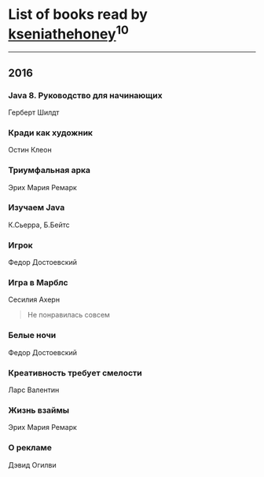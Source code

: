 # List of books read by [kseniathehoney](http://vk.com/id440304750)<sup>10</sup>
---

## 2016

### Java 8. Руководство для начинающих
Герберт Шилдт


### Кради как художник
Остин Клеон


### Триумфальная арка
Эрих Мария Ремарк


### Изучаем Java
К.Сьерра, Б.Бейтс


### Игрок
Федор Достоевский


### Игра в Марблс
Сесилия Ахерн
> Не понравилась совсем


### Белые ночи
Федор Достоевский


### Креативность требует смелости
Ларс Валентин


### Жизнь взаймы
Эрих Мария Ремарк


### О рекламе
Дэвид Огилви



